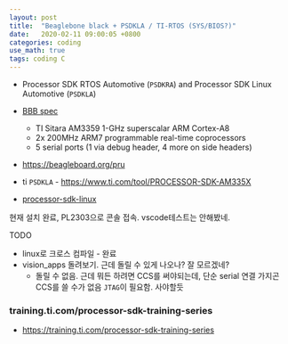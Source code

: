 ```yaml
---
layout: post
title:  "Beaglebone black + PSDKLA / TI-RTOS (SYS/BIOS?)"
date:   2020-02-11 09:00:05 +0800
categories: coding
use_math: true
tags: coding C
---
```


* Processor SDK RTOS Automotive (`PSDKRA`) and Processor SDK Linux Automotive (`PSDKLA`)

* <a href="https://archlinuxarm.org/platforms/armv7/ti/beaglebone-black" target="_blank">BBB spec</a>
  * TI Sitara AM3359 1-GHz superscalar ARM Cortex-A8
  * 2x 200MHz ARM7 programmable real-time coprocessors
  * 5 serial ports (1 via debug header, 4 more on side headers)



* https://beagleboard.org/pru

* ti `PSDKLA` - <a href="https://www.ti.com/tool/PROCESSOR-SDK-AM335X" target="_blank">https://www.ti.com/tool/PROCESSOR-SDK-AM335X</a>
* <a href="http://software-dl.ti.com/processor-sdk-linux/esd/docs/06_01_00_08/linux/Overview_Getting_Started_Guide.html#linux-sd-card-creation-guide" target="_blank">processor-sdk-linux</a>

현재 설치 완료, PL2303으로 콘솔 접속. vscode테스트는 안해봤네.

TODO
* linux로 크로스 컴파일 - 완료
* vision_apps 돌려보기. 근데 돌릴 수 있게 나오나? 잘 모르겠네?
  * 돌릴 수 없음. 근데 뭐든 하려면 CCS를 써야되는데, 단순 serial 연결 가지곤 CCS를 쓸 수가 없음 `JTAG`이 필요함. 사야할듯




### training.ti.com/processor-sdk-training-series
* <a href="https://training.ti.com/processor-sdk-training-series" target="_blank">https://training.ti.com/processor-sdk-training-series</a>


